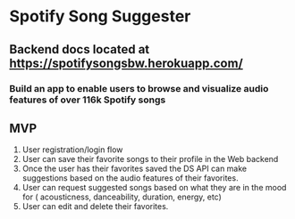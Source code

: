 # Spotify Song Suggester

## Backend docs located at **<https://spotifysongsbw.herokuapp.com/>**

### Build an app to enable users to browse and visualize audio features of over 116k Spotify songs

## MVP

1. User registration/login flow
2. User can save their favorite songs to their profile in the Web backend
3. Once the user has their favorites saved the DS API can make suggestions based on the audio features of their favorites.
4. User can request suggested songs based on what they are in the mood for ( acousticness, danceability, duration, energy, etc)
5. User can edit and delete their favorites.
